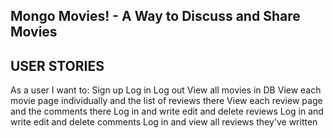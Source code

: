 Mongo Movies! - A Way to Discuss and Share Movies
---------------------------------------------


USER STORIES
------------
As a user I want to:
Sign up
Log in
Log out
View all movies in DB
View each movie page individually and the list of reviews there
View each review page and the comments there
Log in and write edit and delete reviews
Log in and write edit and delete comments
Log in and view all reviews they've written
